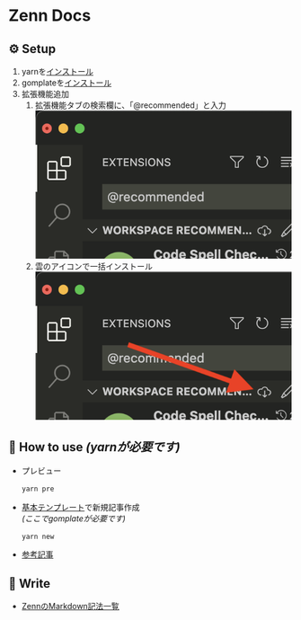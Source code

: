# Zenn Docs

## ⚙️ Setup

1. yarnを[インストール](https://chore-update--yarnpkg.netlify.app/ja/docs/install)
1. gomplateを[インストール](https://docs.gomplate.ca/installing/)
1. 拡張機能追加
   1. 拡張機能タブの検索欄に、「@recommended」と入力
     ![image01](/images/README/image01.png)
   1. 雲のアイコンで一括インストール
     ![image02](/images/README/image02.png)

## 📘 How to use *(yarnが必要です)*

* プレビュー
  ```zsh
  yarn pre
  ```
* [基本テンプレート](/articles/_temp/basic.md.tmpl)で新規記事作成  
  *(ここでgomplateが必要です)*

  ```zsh
  yarn new
  ```
* [参考記事](https://zenn.dev/zenn/articles/zenn-cli-guide)

## 📝 Write

* [ZennのMarkdown記法一覧](https://zenn.dev/zenn/articles/markdown-guide)
